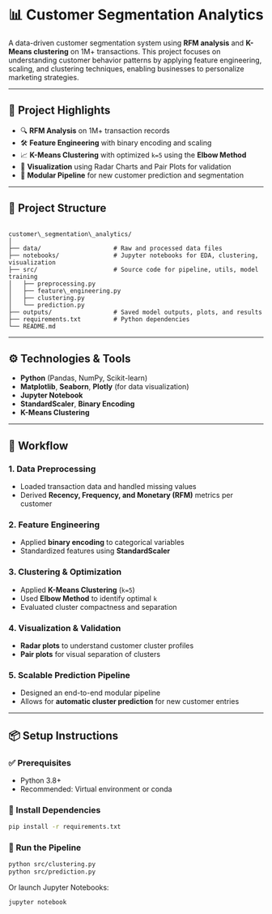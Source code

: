 
# 📊 Customer Segmentation Analytics

A data-driven customer segmentation system using **RFM analysis** and **K-Means clustering** on 1M+ transactions. This project focuses on understanding customer behavior patterns by applying feature engineering, scaling, and clustering techniques, enabling businesses to personalize marketing strategies.

---

## 🧠 Project Highlights

- 🔍 **RFM Analysis** on 1M+ transaction records
- 🛠️ **Feature Engineering** with binary encoding and scaling
- 📈 **K-Means Clustering** with optimized `k=5` using the **Elbow Method**
- 🧪 **Visualization** using Radar Charts and Pair Plots for validation
- 🧩 **Modular Pipeline** for new customer prediction and segmentation

---

## 📂 Project Structure

```

customer\_segmentation\_analytics/
│
├── data/                    # Raw and processed data files
├── notebooks/               # Jupyter notebooks for EDA, clustering, visualization
├── src/                     # Source code for pipeline, utils, model training
│   ├── preprocessing.py
│   ├── feature\_engineering.py
│   ├── clustering.py
│   └── prediction.py
├── outputs/                 # Saved model outputs, plots, and results
├── requirements.txt         # Python dependencies
└── README.md

````

---

## ⚙️ Technologies & Tools

- **Python** (Pandas, NumPy, Scikit-learn)
- **Matplotlib**, **Seaborn**, **Plotly** (for data visualization)
- **Jupyter Notebook**
- **StandardScaler**, **Binary Encoding**
- **K-Means Clustering**

---

## 🚀 Workflow

### 1. Data Preprocessing
- Loaded transaction data and handled missing values
- Derived **Recency, Frequency, and Monetary (RFM)** metrics per customer

### 2. Feature Engineering
- Applied **binary encoding** to categorical variables
- Standardized features using **StandardScaler**

### 3. Clustering & Optimization
- Applied **K-Means Clustering** (`k=5`)
- Used **Elbow Method** to identify optimal `k`
- Evaluated cluster compactness and separation

### 4. Visualization & Validation
- **Radar plots** to understand customer cluster profiles
- **Pair plots** for visual separation of clusters

### 5. Scalable Prediction Pipeline
- Designed an end-to-end modular pipeline
- Allows for **automatic cluster prediction** for new customer entries

---

## 📦 Setup Instructions

### ✅ Prerequisites
- Python 3.8+
- Recommended: Virtual environment or conda

### 🔧 Install Dependencies
```bash
pip install -r requirements.txt
````

### 📁 Run the Pipeline

```bash
python src/clustering.py
python src/prediction.py
```

Or launch Jupyter Notebooks:

```bash
jupyter notebook
```
